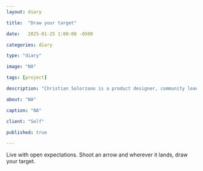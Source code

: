 ```yaml
---
layout: diary

title:  "Draw your target"

date:   2025-01-25 1:00:00 -0500

categories: diary

type: "diary"

image: "NA"

tags: [project]

description: "Christian Solorzano is a product designer, community leader, educator, and podcast host."

about: "NA"

caption: "NA"

client: "Self"

published: true

---
```

Live with open expectations.
Shoot an arrow and wherever it lands, draw your target. 


